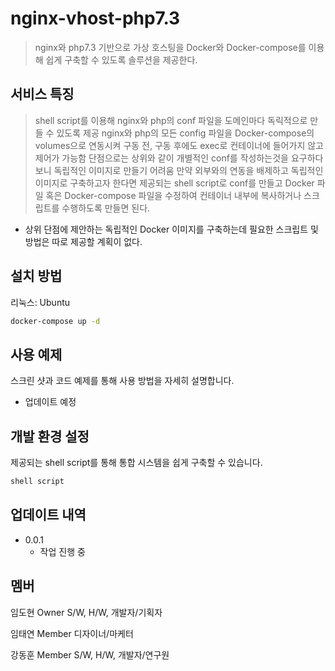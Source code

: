 # nginx-vhost-php7.3
> nginx와 php7.3 기반으로 가상 호스팅을 Docker와 Docker-compose를 이용해 쉽게 구축할 수 있도록 솔루션을 제공한다.

## 서비스 특징

> shell script를 이용해 nginx와 php의 conf 파일을 도메인마다 독릭적으로 만들 수 있도록 제공
> nginx와 php의 모든 config 파일을 Docker-compose의 volumes으로 연동시켜 구동 전, 구동 후에도 
  exec로 컨테이너에 들어가지 않고 제어가 가능함
> 단점으로는 상위와 같이 개별적인 conf를 작성하는것을 요구하다보니 독립적인 이미지로 만들기 어려움
  만약 외부와의 연동을 배제하고 독립적인 이미지로 구축하고자 한다면 제공되는 shell script로 conf를 만들고
  Docker 파일 혹은 Docker-compose 파일을 수정하여 컨테이너 내부에 복사하거나 스크립트를 수행하도록 만들면 된다.
  
  * 상위 단점에 제안하는 독립적인 Docker 이미지를 구축하는데 필요한 스크립트 및 방법은 따로 제공할 계획이 없다.


## 설치 방법

리눅스: Ubuntu

```sh
docker-compose up -d
```

## 사용 예제

스크린 샷과 코드 예제를 통해 사용 방법을 자세히 설명합니다.
- 업데이트 예정

## 개발 환경 설정

제공되는 shell script를 통해 
통합 시스템을 쉽게 구축할 수 있습니다.

```sh
shell script
```

## 업데이트 내역

* 0.0.1
    * 작업 진행 중

## 멤버

임도현 Owner S/W, H/W, 개발자/기획자

임태연 Member 디자이너/마케터

강동훈 Member S/W, H/W, 개발자/연구원

<!-- Markdown link & img dfn's -->
[npm-image]: https://img.shields.io/npm/v/datadog-metrics.svg?style=flat-square
[npm-url]: https://npmjs.org/package/datadog-metrics
[npm-downloads]: https://img.shields.io/npm/dm/datadog-metrics.svg?style=flat-square
[travis-image]: https://img.shields.io/travis/dbader/node-datadog-metrics/master.svg?style=flat-square
[travis-url]: https://travis-ci.org/dbader/node-datadog-metrics
[wiki]: https://github.com/yourname/yourproject/wiki
